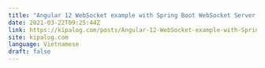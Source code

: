```yaml
---
title: "Angular 12 WebSocket example with Spring Boot WebSocket Server | SockJS + STOMP"
date: 2021-03-22T09:25:44Z
link: https://kipalog.com/posts/Angular-12-WebSocket-example-with-Spring-Boot-WebSocket-Server---SockJS---STOMP?utm_medium=RSS&utm_source=news.12bit.vn
site: kipalog.com
language: Vietnamese
draft: false
---
```

